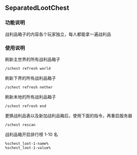 ## SeparatedLootChest

### 功能说明
战利品箱子的内容各个玩家独立，每人都能拿一遍战利品

### 使用说明
刷新主世界的所有战利品箱子
```
/schest refresh world
```
刷新下界的所有战利品箱子
```angular2html
/schest refresh nether
```
刷新末地的所有战利品箱子
```angular2html
/schest refresh end
```
更换战利品表以及新加战利品箱后，使用下面的指令，再重启服务器
```angular2html
/schest rescan
```
战利品箱开启排行榜 1-10 名
```
%schest_loot-1-name%
%schest_loot-1-value%
```



